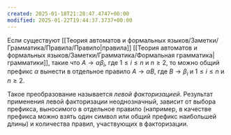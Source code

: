 ```yaml
---
created: 2025-01-18T21:28:47.4747+00:00
modified: 2025-01-22T19:44:37.3737+00:00
---
```

Если существуют [[Теория автоматов и формальных языков/Заметки/Грамматика/Правила/Правило|правила]] [[Теория автоматов и формальных языков/Заметки/Грамматика/Формальная грамматика|грамматики]], такие что $A \rightarrow \alpha \beta_i$, где $1 \leq i \leq n$ и $n \geq 2$, то можно общий префикс $\alpha$ вынести в отдельное правило $A \rightarrow \alpha B$, где $B \rightarrow \beta_i$ и $1 \leq i \leq n$ и $n \geq 2$.

Такое преобразование называется *левой факторизацией*. Результат
применения левой факторизации неоднозначный, зависит от выбора префикса, выносимого в отдельное правило (например, в качестве префикса можно взять один символ или общий префикс наибольшей длины) и количества правил, участвующих в факторизации.